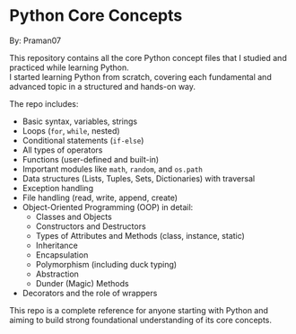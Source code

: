 # Python Core Concepts

By: Praman07

This repository contains all the core Python concept files that I studied and practiced while learning Python.  
I started learning Python from scratch, covering each fundamental and advanced topic in a structured and hands-on way.

The repo includes:

- Basic syntax, variables, strings
- Loops (`for`, `while`, nested)
- Conditional statements (`if-else`)
- All types of operators
- Functions (user-defined and built-in)
- Important modules like `math`, `random`, and `os.path`
- Data structures (Lists, Tuples, Sets, Dictionaries) with traversal
- Exception handling
- File handling (read, write, append, create)
- Object-Oriented Programming (OOP) in detail:
  - Classes and Objects
  - Constructors and Destructors
  - Types of Attributes and Methods (class, instance, static)
  - Inheritance
  - Encapsulation
  - Polymorphism (including duck typing)
  - Abstraction
  - Dunder (Magic) Methods
- Decorators and the role of wrappers

This repo is a complete reference for anyone starting with Python and aiming to build strong foundational understanding of its core concepts.
